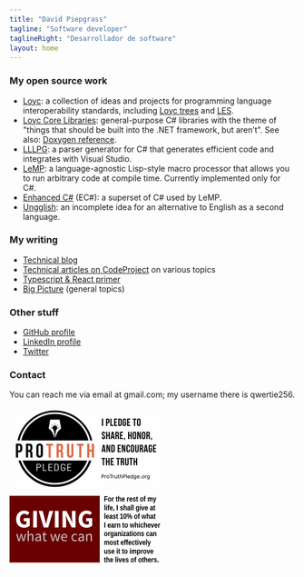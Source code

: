 ```yaml
---
title: "David Piepgrass"
tagline: "Software developer"
taglineRight: "Desarrollador de software"
layout: home
---
```


### My open source work ###

- [Loyc](http://loyc.net): a collection of ideas and projects for programming language interoperability standards, including [Loyc trees](http://loyc.net/loyc-trees) and [LES](http://loyc.net/les).
- [Loyc Core Libraries](http://core.loyc.net): general-purpose C# libraries with the theme of "things that should be built into the .NET framework, but aren’t". See also: [Doxygen reference](http://ecsharp.net/doc/code/).
- [LLLPG](http://ecsharp.net/lllpg/): a parser generator for C# that generates efficient code and integrates with Visual Studio.
- [LeMP](http://ecsharp.net/lemp/): a language-agnostic Lisp-style macro processor that allows you to run arbitrary code at compile time. Currently implemented only for C#.
- [Enhanced C#](http://ecsharp.net) (EC#): a superset of C# used by LeMP.
- [Ungglish](http://ungglish.loyc.net): an incomplete idea for an alternative to English as a second language.

### My writing ###

- [Technical blog](http://loyc.net/blog)
- [Technical articles on CodeProject](https://www.codeproject.com/script/Articles/MemberArticles.aspx?amid=3453924) on various topics
- [Typescript & React primer](http://typescript-react-primer.loyc.net)
- [Big Picture](https://medium.com/big-picture) (general topics)

### Other stuff ###

- [GitHub profile](https://github.com/qwertie/)
- [LinkedIn profile](https://www.linkedin.com/in/qwertie/)
- [Twitter](https://twitter.com/DPiepgrass)

### Contact ###

<div class="fadein">You can reach me via email at gmail.com; my username there is qwertie256.</div>

<div class="fadein-delay1"><br/>
<a href="https://www.protruthpledge.org/" class="faded"><img alt="Pro-truth pledge" src="truth.png" width="270" height="140"/></a>
<a href="https://www.givingwhatwecan.org/" class="faded"><img alt="Giving-What-We-Can pledge" src="gwwc-pledge.png" width="270" height="140" class="fadein-delay2"/></a>
</div>